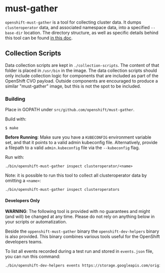 must-gather
===========

`openshift-must-gather` is a tool for collecting cluster data.
It dumps `clusteroperator` data, and associated namespace data, into a specified `--base-dir` location.
The directory structure, as well as specific details behind this tool can be found [in this doc](https://docs.google.com/document/d/1v975fm3bjVzTPmtWYW0TQB05P3PPWUgG4AFGjD8lmOU/edit#heading=h.xbqgzreoju2s).

## Collection Scripts
Data collection scripts are kept in `./collection-scripts`.  The content of that folder is placed in `/usr/bin` in the image.
The data collection scripts should only include collection logic for components that are included as part of the OpenShift
CVO payload.  Outside components are encouraged to produce a similar "must-gather" image, but this is not the spot to be
included. 

### Building

Place in GOPATH under `src/github.com/openshift/must-gather`.

Build with:
```
$ make
```

**Before Running**: Make sure you have a `KUBECONFIG` environment variable set, and that it points to a valid admin kubeconfig file.
Alternatively, provide a filepath to a valid `admin.kubeconfig` file via the `--kubeconfig` flag.

Run with:
```
./bin/openshift-must-gather inspect clusteroperator/<name>
```

Note: it is possible to run this tool to collect all clusteroperator data by omitting a `<name>`:

```
./bin/openshift-must-gather inspect clusteroperators
```

#### Developers Only

**WARNING**: The following tool is provided with no guarantees and might (and will) be changed at any time. Please do not rely on anything below in your scripts or automatization.

Beside the `oppenshift-must-gather` binary the `openshift-dev-helpers` binary is also provided. This binary combines various
tools useful for the OpenShift developers teams. 

To list all events recorded during a test run and stored in `events.json` file, you can run this command:
```bash
./bin/openshift-dev-helpers events https://storage.googleapis.com/origin-ci-test/pr-logs/.../artifacts/e2e-aws/events.json --component=openshift-apiserver-operator
```
